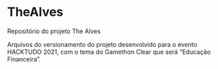 # TheAlves
Repositório do projeto The Alves

Arquivos do versionamento do projeto desenvolvido para o evento HACKTUDO 2021, com o tema do Gamethon Clear que será “Educação Financeira”.
